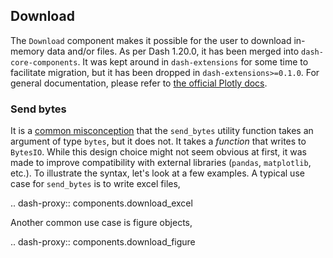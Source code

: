 ## Download

The `Download` component makes it possible for the user to download in-memory data and/or files. As per Dash 1.20.0, it has been merged into `dash-core-components`. It was kept around in `dash-extensions` for some time to facilitate migration, but it has been dropped in `dash-extensions>=0.1.0`. For general documentation, please refer to [the official Plotly docs](https://dash.plotly.com/dash-core-components/download).

### Send bytes

It is a [common misconception](https://stackoverflow.com/questions/62082946/dash-download-in-memory-generated-file-on-button-click-how-to-give-filename/62088521#62088521) that the `send_bytes` utility function takes an argument of type `bytes`, but it does not. It takes a _function_ that writes to `BytesIO`. While this design choice might not seem obvious at first, it was made to improve compatibility with external libraries (`pandas`, `matplotlib`, etc.). To illustrate the syntax, let's look at a few examples. A typical use case for `send_bytes` is to write excel files,

.. dash-proxy:: components.download_excel

Another common use case is figure objects,

.. dash-proxy:: components.download_figure